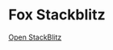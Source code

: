 # Fox Stackblitz

[Open StackBlitz](https://stackblitz.com/github/assecosolutions/fox-stackblitz/tree/58216801ace64903bdcc36f20b18a4567149875b?terminal=start)
